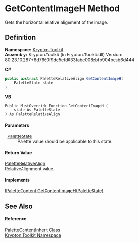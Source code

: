 # GetContentImageH Method


Gets the horizontal relative alignment of the image.



## Definition
**Namespace:** <a href="79d2eac2-21f4-54ff-7552-b20c33c30600.md">Krypton.Toolkit</a>  
**Assembly:** Krypton.Toolkit (in Krypton.Toolkit.dll) Version: 80.23.10.287+8d7660f9dc5efd033fabe008ebfb904beab6d444

**C#**
``` C#
public abstract PaletteRelativeAlign GetContentImageH(
	PaletteState state
)
```
**VB**
``` VB
Public MustOverride Function GetContentImageH ( 
	state As PaletteState
) As PaletteRelativeAlign
```



#### Parameters
<dl><dt>  <a href="93e626cd-00cf-240e-06c6-ab4d47e982ba.md">PaletteState</a></dt><dd>Palette value should be applicable to this state.</dd></dl>

#### Return Value
<a href="6b948519-dac0-d559-fd67-0c859be1aa1d.md">PaletteRelativeAlign</a>  
RelativeAlignment value.

#### Implements
<a href="0e845b87-103c-91a5-7c65-d1149bfa3591.md">IPaletteContent.GetContentImageH(PaletteState)</a>  


## See Also


#### Reference
<a href="b670fe87-921c-063a-c72b-2402d16c67df.md">PaletteContentInherit Class</a>  
<a href="79d2eac2-21f4-54ff-7552-b20c33c30600.md">Krypton.Toolkit Namespace</a>  
